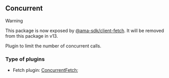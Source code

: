 ## Concurrent

> [!WARNING]
> This package is now exposed by [@ama-sdk/client-fetch](https://npmjs.com/package/@ama-sdk/client-fetch). It will be removed from this package in v13.

Plugin to limit the number of concurrent calls.

### Type of plugins

- Fetch plugin: [ConcurrentFetch](./concurrent.fetch.ts);

